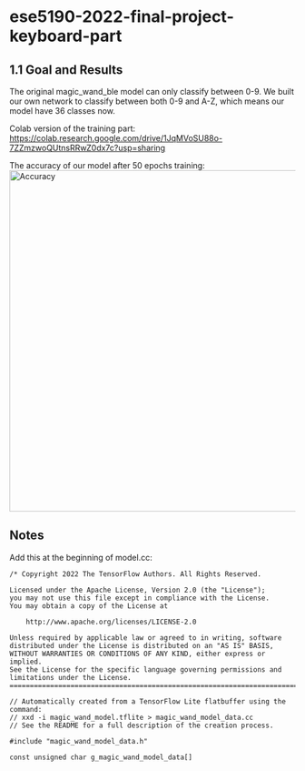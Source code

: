 # ese5190-2022-final-project-keyboard-part

## 1.1 Goal and Results
The original magic_wand_ble model can only classify between 0-9. We built our own network to classify between both 0-9 and A-Z, which means our model have 36 classes now.

Colab version of the training part: https://colab.research.google.com/drive/1JqMVoSU88o-7ZZmzwoQUtnsRRwZ0dx7c?usp=sharing

The accuracy of our model after 50 epochs training:
<img src="./keyboard_model_acc_epochs_50.png." alt="Accuracy" width="600"/>

## Notes
Add this at the beginning of model.cc:

```
/* Copyright 2022 The TensorFlow Authors. All Rights Reserved.

Licensed under the Apache License, Version 2.0 (the "License");
you may not use this file except in compliance with the License.
You may obtain a copy of the License at

    http://www.apache.org/licenses/LICENSE-2.0

Unless required by applicable law or agreed to in writing, software
distributed under the License is distributed on an "AS IS" BASIS,
WITHOUT WARRANTIES OR CONDITIONS OF ANY KIND, either express or implied.
See the License for the specific language governing permissions and
limitations under the License.
==============================================================================*/

// Automatically created from a TensorFlow Lite flatbuffer using the command:
// xxd -i magic_wand_model.tflite > magic_wand_model_data.cc
// See the README for a full description of the creation process.

#include "magic_wand_model_data.h"

const unsigned char g_magic_wand_model_data[]
```
